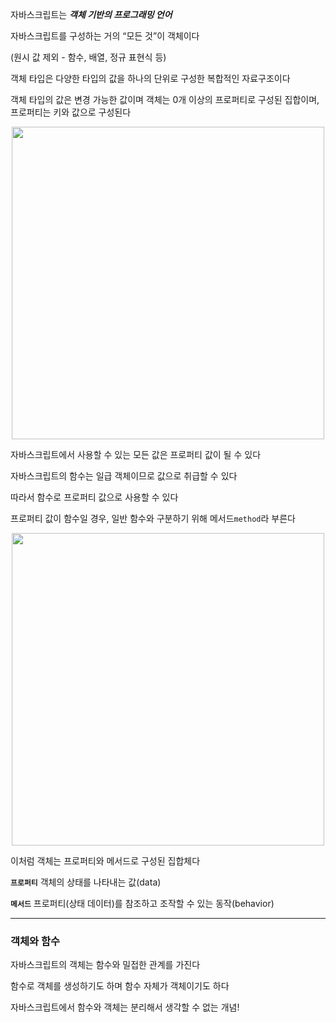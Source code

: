 자바스크립트는  ***객체 기반의 프로그래밍 언어***

자바스크립트를 구성하는 거의 “모든 것”이 객체이다

(원시 값 제외 - 함수, 배열, 정규 표현식 등)

객체 타입은 다양한 타입의 값을 하나의 단위로 구성한 복합적인 자료구조이다

객체 타입의 값은 변경 가능한 값이며 객체는 0개 이상의 프로퍼티로 구성된 집합이며, 프로퍼티는 키와 값으로 구성된다

<div align="center">
    <img src="https://github.com/user-attachments/assets/0aafb426-6295-43e9-aed3-f3ad1a6102aa" width="500">
</div>

자바스크립트에서 사용할 수 있는 모든 값은 프로퍼티 값이 될 수 있다

자바스크립트의 함수는 일급 객체이므로 값으로 취급할 수 있다

따라서 함수로 프로퍼티 값으로 사용할 수 있다

프로퍼티 값이 함수일 경우, 일반 함수와 구분하기 위해 메서드`method`라 부른다

<div align="center">
    <img src="https://github.com/user-attachments/assets/e5305aa3-3c8a-4269-bf22-189bdd6116f3" width="500">
</div>

이처럼 객체는 프로퍼티와 메서드로 구성된 집합체다

**`프로퍼티`**  객체의 상태를 나타내는 값(data)

**`메서드`** 프로퍼티(상태 데이터)를 참조하고 조작할 수 있는 동작(behavior)

---

### 객체와 함수

자바스크립트의 객체는 함수와 밀접한 관계를 가진다

함수로 객체를 생성하기도 하며 함수 자체가 객체이기도 하다

자바스크립트에서 함수와 객체는 분리해서 생각할 수 없는 개념!
